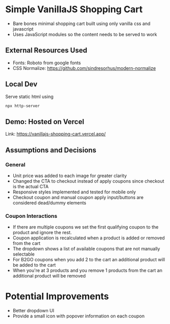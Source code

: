 # Simple VanillaJS Shopping Cart

- Bare bones minimal shopping cart built using only vanilla css and javascript
- Uses JavaScript modules so the content needs to be served to work

## External Resources Used
- Fonts: Roboto from google fonts
- CSS Normalize: https://github.com/sindresorhus/modern-normalize

## Local Dev
Serve static html using

```bash
npx http-server
```

## Demo: Hosted on Vercel
Link: https://vanillajs-shopping-cart.vercel.app/

## Assumptions and Decisions

### General
- Unit price was added to each image for greater clarity
- Changed the CTA to checkout instead of apply coupons since checkout is the actual CTA
- Responsive styles implemented and tested for mobile only
- Checkout coupon and manual coupon apply input/buttons are considered dead/dummy elements

### Coupon Interactions
- If there are multiple coupons we set the first qualifying coupon to the product and ignore the rest. 
- Coupon application is recalculated when a product is added or removed from the cart
- The dropdown shows a list of available coupons that are not manually selectable
- For B2GO coupons when you add 2 to the cart an additional product will be added to the cart
- When you're at 3 products and you remove 1 products from the cart an additional product will be removed

# Potential Improvements
- Better dropdown UI
- Provide a small icon with popover information on each coupon